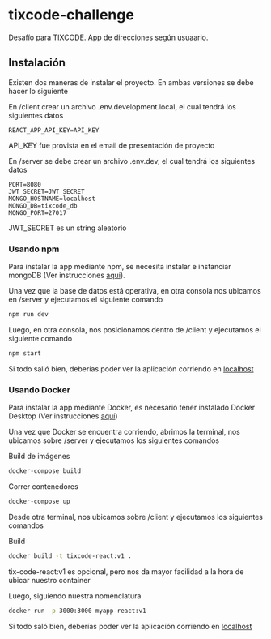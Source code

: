 # tixcode-challenge

Desafío para TIXCODE. App de direcciones según usuaario.

## Instalación

Existen dos maneras de instalar el proyecto. En ambas versiones se debe hacer lo siguiente

En /client crear un archivo .env.development.local, el cual tendrá los siguientes datos

```nodejs
REACT_APP_API_KEY=API_KEY
```
API_KEY fue provista en el email de presentación de proyecto

En /server se debe crear un archivo .env.dev, el cual tendrá los siguientes datos

```nodejs
PORT=8080
JWT_SECRET=JWT_SECRET
MONGO_HOSTNAME=localhost
MONGO_DB=tixcode_db
MONGO_PORT=27017
```
JWT_SECRET es un string aleatorio

### Usando npm
Para instalar la app mediante npm, se necesita instalar e instanciar mongoDB (Ver instrucciones [aquí](https://docs.mongodb.com/manual/administration/install-community/)).

Una vez que la base de datos está operativa, en otra consola nos ubicamos en /server y ejecutamos el siguiente comando

```bash
npm run dev
```

Luego, en otra consola, nos posicionamos dentro de /client y ejecutamos el siguiente comando
```bash
npm start
```

Si todo salió bien, deberías poder ver la aplicación corriendo en [localhost](http://localhost:3000/)

### Usando Docker

Para instalar la app mediante Docker, es necesario tener instalado Docker Desktop (Ver instrucciones [aquí](https://docs.docker.com/desktop/))

Una vez que Docker se encuentra corriendo, abrimos la terminal, nos ubicamos sobre /server y ejecutamos los siguientes comandos

Build de imágenes
```bash
docker-compose build
```

Correr contenedores
```bash
docker-compose up
```

Desde otra terminal, nos ubicamos sobre /client y ejecutamos los siguientes comandos

Build
```bash
docker build -t tixcode-react:v1 .
```

tix-code-react:v1 es opcional, pero nos da mayor facilidad a la hora de ubicar nuestro container

Luego, siguiendo nuestra nomenclatura
```bash
docker run -p 3000:3000 myapp-react:v1
```
Si todo saló bien, deberías poder ver la aplicación corriendo en [localhost](http://localhost:3000/)